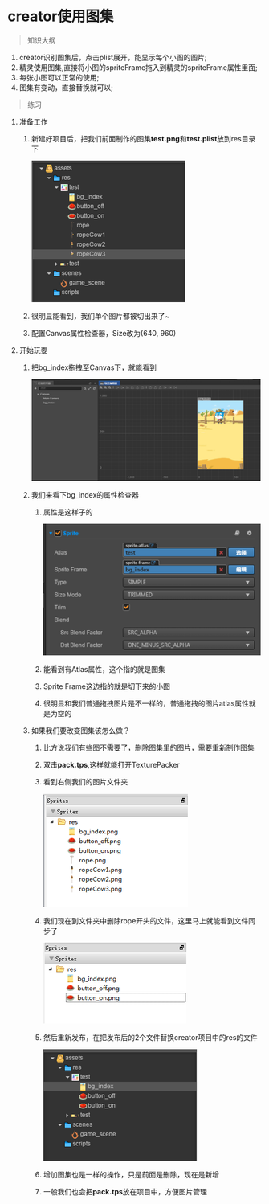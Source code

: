 # creator使用图集

> 知识大纲
1. creator识别图集后，点击plist展开，能显示每个小图的图片;
2. 精灵使用图集,直接将小图的spriteFrame拖入到精灵的spriteFrame属性里面;
3. 每张小图可以正常的使用;
4. 图集有变动，直接替换就可以;

> 练习
1. 准备工作
    1. 新建好项目后，把我们前面制作的图集**test.png**和**test.plist**放到res目录下
    
        ![](./images/把制作的图集放入cocos项目中res文件夹.jpg)  
        
    2. 很明显能看到，我们单个图片都被切出来了~
    3. 配置Canvas属性检查器，Size改为(640, 960)  
2. 开始玩耍       
    1. 把bg_index拖拽至Canvas下，就能看到
        
        ![](./images/拖拽背景图到Canvas下.jpg)   
        
    2. 我们来看下bg_index的属性检查器
        1. 属性是这样子的
        
            ![](./images/bg_index的属性检查器.jpg)
            
        2. 能看到有Atlas属性，这个指的就是图集
        3. Sprite Frame这边指的就是切下来的小图
        4. 很明显和我们普通拖拽图片是不一样的，普通拖拽的图片atlas属性就是为空的
    3. 如果我们要改变图集该怎么做？
        1. 比方说我们有些图不需要了，删除图集里的图片，需要重新制作图集
        2. 双击**pack.tps**,这样就能打开TexturePacker  
        3. 看到右侧我们的图片文件夹 
        
            ![](./images/右侧图片文件里的图片.jpg)   
            
        4. 我们现在到文件夹中删除rope开头的文件，这里马上就能看到文件同步了 
        
            ![](./images/删除部分文件.jpg)  
            
        5. 然后重新发布，在把发布后的2个文件替换creator项目中的res的文件     
        
            ![](./images/替换图片合集达到修改的效果.jpg)
            
        6. 增加图集也是一样的操作，只是前面是删除，现在是新增
        7. 一般我们也会把**pack.tps**放在项目中，方便图片管理 
            
